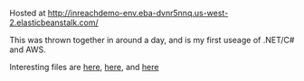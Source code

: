 Hosted at http://inreachdemo-env.eba-dvnr5nnq.us-west-2.elasticbeanstalk.com/

This was thrown together in around a day, and is my first useage of .NET/C# and AWS. 

Interesting files are [here](https://github.com/romanbog/InReachDemo/blob/master/InReachDemo/Models/FileModel.cs), [here](https://github.com/romanbog/InReachDemo/blob/master/InReachDemo/Controllers/HomeController.cs), and [here](https://github.com/romanbog/InReachDemo/blob/master/InReachDemo/Views/Home/Index.cshtml)
